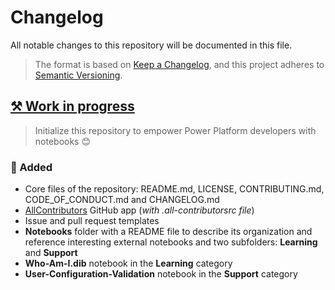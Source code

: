 # Changelog

All notable changes to this repository will be documented in this file.

> The format is based on [Keep a Changelog](https://keepachangelog.com/en/), and this project adheres to [Semantic Versioning](https://semver.org/spec/v2.0.0.html).

## [⚒ Work in progress]

<!-- ### 🔨 Fixed

- ...

### 🚀 Added

- ...

### 🤖 Changed

- ...

### ❌ Deleted

- ...

## [0.1.0] - 2022-07-27-->

> Initialize this repository to empower Power Platform developers with notebooks 😊

### 🚀 Added

- Core files of the repository: README.md, LICENSE, CONTRIBUTING.md, CODE_OF_CONDUCT.md and CHANGELOG.md
- [AllContributors](https://allcontributors.org/) GitHub app (*with .all-contributorsrc file*)
- Issue and pull request templates
- **Notebooks** folder with a README file to describe its organization and reference interesting external notebooks and two subfolders: **Learning** and **Support**
- **Who-Am-I.dib** notebook in the **Learning** category
- **User-Configuration-Validation** notebook in the **Support** category

[⚒ Work in progress]: https://github.com/rpothin/Power-Platform-Notebooks
